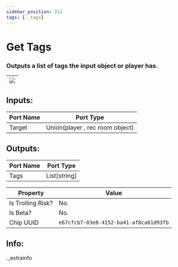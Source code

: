 ```yaml
---
sidebar_position: 212
tags: [._tags]
---
```


# Get Tags


### Outputs a list of tags the input object or player has.

| ![](https://images-ext-2.discordapp.net/external/MPmIaQzlEPmgGWlgi-WxBBXt0Bjv_zWPkg1y1f_sy3s/https/www.recroomcircuits.com/image/circuit/absolute-value?width=206&height=108) |
|-----|

## Inputs:
| Port Name | Port Type |
|-----------|-----------|
| Target | Union(player , rec room object) |

## Outputs:
| Port Name | Port Type |
|-----------|-----------|
| Tags | List[string] | 

| Property  | Value |
|-------------------|-----------|
| Is Trolling Risk? | No. |
| Is Beta? | No. |
| Chip UUID | `e67cfcb7-03e8-4152-ba41-af8ca61d93fb` |

## Info:
._extrainfo